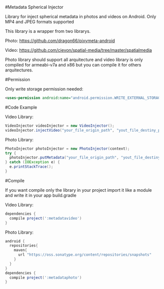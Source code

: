 #Metadata Spherical Injector

Library for inject spherical metadata in photos and videos on Android. Only MP4 and JPEG formats supported

This library is a wrapper from two librarys.

Photo: https://github.com/dragon66/pixymeta-android

Video: https://github.com/cievon/spatial-media/tree/master/spatialmedia

Photo library should support all arquitecture and video library is only compiled for armeabi-v7a and x86 but you can compile it for others arquitectures.

#Permission

Only write storage permission needed:

```xml
<uses-permission android:name="android.permission.WRITE_EXTERNAL_STORAGE"/>
```

#Code Example

Video Library:

```java
VideoInjector videoInjector = new VideoInjector();
videoInjector.injectVideo("your_file_origin_path", "yout_file_destiny_path");
```

Photo Library:

```java
PhotoInjector photoInjector = new PhotoInjector(context);
try {
  photoInjector.putMetadata("your_file_origin_path", "yout_file_destiny_path");
} catch (IOException e) {
  e.printStackTrace();
}
```

#Compile

If you want compile only the library in your project import it like a module and write it in your app build.gradle

Video Library:

```gradle
dependencies {
  compile project(':metadatavideo')
}
```
Photo Library:

```gradle
android {
  repositories{
    maven{
      url "https://oss.sonatype.org/content/repositories/snapshots"
    }
  }
}
dependencies {
  compile project(':metadataphoto')
}
```
